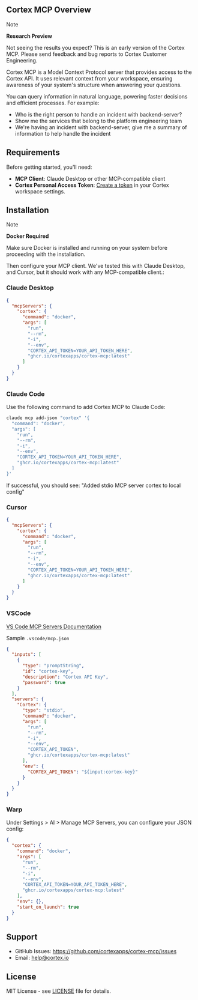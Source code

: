 ## Cortex MCP Overview

>[!NOTE]
>**Research Preview**
>
>Not seeing the results you expect? This is an early version of the Cortex MCP. Please send feedback and bug reports to Cortex Customer Engineering.

Cortex MCP is a Model Context Protocol server that provides access to the Cortex API. It uses relevant context from your workspace, ensuring awareness of your system's structure when answering your questions.

You can query information in natural language, powering faster decisions and efficient processes. For example:

- Who is the right person to handle an incident with backend-server?
- Show me the services that belong to the platform engineering team
- We're having an incident with backend-server, give me a summary of information to help handle the incident

## Requirements

Before getting started, you'll need:

- **MCP Client**: Claude Desktop or other MCP-compatible client
- **Cortex Personal Access Token**: [Create a token](https://docs.cortex.io/settings/api-keys/personal-tokens) in your Cortex workspace settings.

## Installation

>[!NOTE]
>**Docker Required**
>
>Make sure Docker is installed and running on your system before proceeding with the installation.

Then configure your MCP client. We've tested this with Claude Desktop, and Cursor, but it should work with any MCP-compatible client.:

### Claude Desktop

```json
{
  "mcpServers": {
    "cortex": {
      "command": "docker",
      "args": [
        "run",
        "--rm",
        "-i",
        "--env",
        "CORTEX_API_TOKEN=YOUR_API_TOKEN_HERE",
        "ghcr.io/cortexapps/cortex-mcp:latest"
      ]
    }
  }
}
```

### Claude Code

Use the following command to add Cortex MCP to Claude Code:

```bash
claude mcp add-json "cortex" '{
  "command": "docker",
  "args": [
    "run",
    "--rm",
    "-i",
    "--env",
    "CORTEX_API_TOKEN=YOUR_API_TOKEN_HERE",
    "ghcr.io/cortexapps/cortex-mcp:latest"
  ]
}'
```

If successful, you should see: "Added stdio MCP server cortex to local config"

### Cursor

```json
{
  "mcpServers": {
    "cortex": {
      "command": "docker",
      "args": [
        "run",
        "--rm",
        "-i",
        "--env",
        "CORTEX_API_TOKEN=YOUR_API_TOKEN_HERE",
        "ghcr.io/cortexapps/cortex-mcp:latest"
      ]
    }
  }
}

```

### VSCode

[VS Code MCP Servers Documentation](https://code.visualstudio.com/docs/copilot/chat/mcp-servers)

Sample `.vscode/mcp.json`

```json
{
  "inputs": [
    {
      "type": "promptString",
      "id": "cortex-key",
      "description": "Cortex API Key",
      "password": true
    }
  ],
  "servers": {
    "Cortex": {
      "type": "stdio",
      "command": "docker",
      "args": [
        "run",
        "--rm",
        "-i",
        "--env",
        "CORTEX_API_TOKEN",
        "ghcr.io/cortexapps/cortex-mcp:latest"
      ],
      "env": {
        "CORTEX_API_TOKEN": "${input:cortex-key}"
      }
    }
  }
}

```

### Warp

Under Settings > AI > Manage MCP Servers, you can configure your JSON config:

```json
{
  "cortex": {
    "command": "docker",
    "args": [
      "run",
      "--rm",
      "-i",
      "--env",
      "CORTEX_API_TOKEN=YOUR_API_TOKEN_HERE",
      "ghcr.io/cortexapps/cortex-mcp:latest"
    ],
    "env": {},
    "start_on_launch": true
  }
}

```

## Support

- GitHub Issues: https://github.com/cortexapps/cortex-mcp/issues
- Email: help@cortex.io

## License

MIT License - see [LICENSE](LICENSE) file for details.
